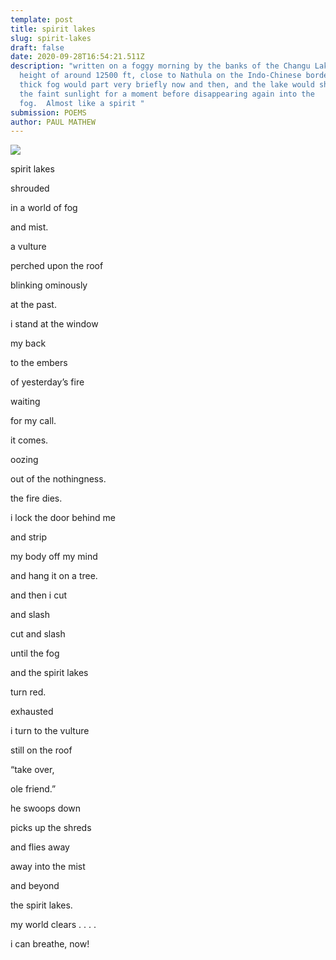 ```yaml
---
template: post
title: spirit lakes
slug: spirit-lakes
draft: false
date: 2020-09-28T16:54:21.511Z
description: "written on a foggy morning by the banks of the Changu Lake, at a
  height of around 12500 ft, close to Nathula on the Indo-Chinese border.  The
  thick fog would part very briefly now and then, and the lake would shimmer in
  the faint sunlight for a moment before disappearing again into the
  fog.  Almost like a spirit "
submission: POEMS
author: PAUL MATHEW
---
```

![](/media/lx4bk1601313887.jpg)

spirit lakes

shrouded

in a world of fog

and mist.

a vulture

perched upon the roof

blinking ominously

at the past.

i stand at the window

my back

to the embers

of yesterday’s fire

waiting

for my call.

it comes.

oozing

out of the nothingness.

the fire dies.

i lock the door behind me

and strip

my body off my mind

and hang it on a tree.

and then i cut

and slash

cut and slash

until the fog

and the spirit lakes

turn red.

exhausted

i turn to the vulture

still on the roof

“take over,

ole friend.”

he swoops down

picks up the shreds

and flies away

away into the mist

and beyond

the spirit lakes.

my world clears . . . .

i can breathe, now!